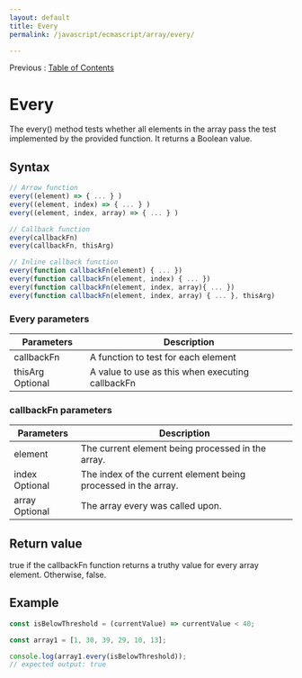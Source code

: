 ```yaml
---
layout: default
title: Every
permalink: /javascript/ecmascript/array/every/

---
```


Previous : [Table of Contents](./index.md)


# Every

The every() method tests whether all elements in the array pass the test implemented by the provided function. It returns a Boolean value.


## Syntax

```javascript
// Arrow function
every((element) => { ... } )
every((element, index) => { ... } )
every((element, index, array) => { ... } )

// Callback function
every(callbackFn)
every(callbackFn, thisArg)

// Inline callback function
every(function callbackFn(element) { ... })
every(function callbackFn(element, index) { ... })
every(function callbackFn(element, index, array){ ... })
every(function callbackFn(element, index, array) { ... }, thisArg)
```

### Every parameters
| Parameters | Description |
| ---------- | ----------- |
| callbackFn | A function to test for each element |
| thisArg  Optional | A value to use as this when executing callbackFn |

### callbackFn parameters
| Parameters | Description |
| ---------- | ----------- |
| element | The current element being processed in the array. |
| index Optional | The index of the current element being processed in the array. |
| array Optional | The array every was called upon. |


## Return value

true if the callbackFn function returns a truthy value for every array element. Otherwise, false.


## Example

```javascript
const isBelowThreshold = (currentValue) => currentValue < 40;

const array1 = [1, 30, 39, 29, 10, 13];

console.log(array1.every(isBelowThreshold));
// expected output: true
```
